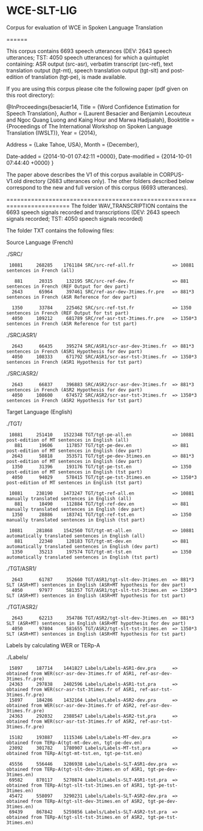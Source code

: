 WCE-SLT-LIG
===========


Corpus for evaluation of WCE in Spoken Language Translation

======

This corpus contains 6693 speech utterances (DEV: 2643 speech utterances; TST: 4050 speech utterances) for which a quintuplet containing: ASR output (src-asr), verbatim transcript (src-ref), text translation output (tgt-mt), speech translation output (tgt-slt) and post-edition of translation (tgt-pe), is made available.


If you are using this corpus please cite the following paper (pdf given on this root directory):

@InProceedings{besacier14,
  Title                    = {Word Confidence Estimation for Speech Translation},
  Author                   = {Laurent Besacier and Benjamin Lecouteux and Ngoc Quang Luong and Kaing Hour and Marwa Hadjsalah},
  Booktitle                = {Proceedings of The International Workshop on Spoken Language Translation (IWSLT)},
  Year                     = {2014},

  Address                  = {Lake Tahoe, USA},
  Month                    = {December},

  Date-added               = {2014-10-01 07:42:11 +0000},
  Date-modified            = {2014-10-01 07:44:40 +0000}
}


The paper above describes the V1 of this corpus available in CORPUS-V1.old directory (2683 utterances only).
The other folders described below correspond to the new and full version of this corpus (6693 utterances).

========================================================================
The folder WAV_TRANSCRIPTION contains the 6693 speech signals recorded and transcriptions (DEV: 2643 speech signals recorded; TST: 4050 speech signals recorded)

The folder TXT contains the following files:

Source Language (French)

./SRC/

     10881     268285    1761184 SRC/src-ref-all.fr              => 10881 sentences in French (all)
          
       881      20315     132195 SRC/src-ref-dev.fr              => 881 sentences in French (REF Output for dev part)
      2643      65964     397461 SRC/ref-asr-dev-3times.fr.pre   => 881*3 sentences in French (ASR Reference for dev part)
      
      1350      33784     225462 SRC/src-ref-tst.fr              => 1350 sentences in French (REF Output for tst part)
      4050     109212     681789 SRC/ref-asr-tst-3times.fr.pre   => 1350*3 sentences in French (ASR Reference for tst part)
      
./SRC/ASR1/

      2643      66435     395274 SRC/ASR1/scr-asr-dev-3times.fr  => 881*3 sentences in French (ASR1 Hypothesis for dev part)
      4050     108333     671792 SRC/ASR1/scr-asr-tst-3times.fr  => 1350*3 sentences in French (ASR1 Hypothesis for tst part)

./SRC/ASR2/   

      2643      66837     396883 SRC/ASR2/scr-asr-dev-3times.fr  => 881*3 sentences in French (ASR2 Hypothesis for dev part)
      4050     108600     674572 SRC/ASR2/scr-asr-tst-3times.fr  => 1350*3 sentences in French (ASR2 Hypothesis for tst part)
          
     
Target Language (English)

./TGT/

     10881     251410    1522348 TGT/tgt-pe-all.en               => 10881 post-edition of MT sentences in English (all)     
       881      19606     117857 TGT/tgt-pe-dev.en               => 881 post-edition of MT sentences in English (dev part)       
      2643      58818     353571 TGT/tgt-pe-dev-3times.en        => 881*3 post-edition of MT sentences in English (dev part)      
      1350      31396     193176 TGT/tgt-pe-tst.en               => 1350 post-edition of MT sentences in English (tst part)      
      4050      94029     578415 TGT/tgt-pe-tst-3times.en        => 1350*3 post-edition of MT sentences in English (tst part)
      
     10881     238190    1473247 TGT/tgt-ref-all.en              => 10881 manually translated sentences in English (all)
       881      18490     112884 TGT/tgt-ref-dev.en              => 881 manually translated sentences in English (dev part)      
      1350      28886     183741 TGT/tgt-ref-tst.en              => 1350 manually translated sentences in English (tst part)      

     10881     281868    1542560 TGT/tgt-mt-all.en               => 10881 automatically translated sentences in English (all)
       881      22340     120183 TGT/tgt-mt-dev.en               => 881 automatically translated sentences in English (dev part)       
      1350      35213     197574 TGT/tgt-mt-tst.en               => 1350 automatically translated sentences in English (tst part)
      
./TGT/ASR1/

      2643      61787     352660 TGT/ASR1/tgt-slt-dev-3times.en  => 881*3 SLT (ASR+MT) sentences in English (ASR+MT hypothesis for dev part)
      4050      97977     581357 TGT/ASR1/tgt-slt-tst-3times.en  => 1350*3 SLT (ASR+MT) sentences in English (ASR+MT hypothesis for tst part)

./TGT/ASR2/

      2643      62213     354786 TGT/ASR2/tgt-slt-dev-3times.en  => 881*3 SLT (ASR+MT) sentences in English (ASR+MT hypothesis for dev part)
      4050      97804     581655 TGT/ASR2/tgt-slt-tst-3times.en  => 1350*3 SLT (ASR+MT) sentences in English (ASR+MT hypothesis for tst part)
      
      
Labels by calculating WER or TERp-A

./Labels/

     15897     187714    1441827 Labels/Labels-ASR1-dev.pra      => obtained from WER(scr-asr-dev-3times.fr of ASR1, ref-asr-dev-3times.fr.pre)
     24363     297838    2402596 Labels/Labels-ASR1-tst.pra      => obtained from WER(scr-asr-tst-3times.fr of ASR1, ref-asr-tst-3times.fr.pre)
     15897     184286    1432164 Labels/Labels-ASR2-dev.pra      => obtained from WER(scr-asr-dev-3times.fr of ASR2, ref-asr-dev-3times.fr.pre)
     24363     292032    2388547 Labels/Labels-ASR2-tst.pra      => obtained from WER(scr-asr-tst-3times.fr of ASR2, ref-asr-tst-3times.fr.pre)
     
     15182     193887    1115346 Labels/Labels-MT-dev.pra        => obtained from TERp-A(tgt-mt-dev.en, tgt-pe-dev.en)
     23092     301782    1780907 Labels/Labels-MT-tst.pra        => obtained from TERp-A(tgt-mt-tst.en, tgt-pe-tst.en)
     
     45556     556446    3286938 Labels/Labels-SLT-ASR1-dev.pra  => obtained from TERp-A(tgt-slt-dev-3times.en of ASR1, tgt-pe-dev-3times.en)
     69582     870117    5270874 Labels/Labels-SLT-ASR1-tst.pra  => obtained from TERp-A(tgt-slt-tst-3times.en of ASR1, tgt-pe-tst-3times.en)
     45472     558097    3290231 Labels/Labels-SLT-ASR2-dev.pra  => obtained from TERp-A(tgt-slt-dev-3times.en of ASR2, tgt-pe-dev-3times.en)
     69439     867842    5259856 Labels/Labels-SLT-ASR2-tst.pra  => obtained from TERp-A(tgt-slt-tst-3times.en of ASR2, tgt-pe-tst-3times.en) 

